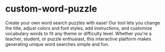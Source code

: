 # custom-word-puzzle
Create your own word search puzzles with ease! Our tool lets you change the title, adjust colors and font styles, add instructions, and customize vocabulary words to fit any theme or difficulty level. Whether you're a teacher, student, or puzzle enthusiast, this interactive platform makes generating unique word searches simple and fun.
